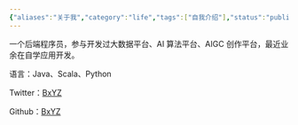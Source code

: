 ```yaml
---
{"aliases":"关于我","category":"life","tags":["自我介绍"],"status":"published","link":"NA","date created":"2022-12-27 Tue 22:31:27","date modified":"2024-02-25 Sun 15:32:40","dg-publish":true,"permalink":"/Blog/Life/关于我/","dgPassFrontmatter":true}
---
```



一个后端程序员，参与开发过大数据平台、AI 算法平台、AIGC 创作平台，最近业余在自学应用开发。

语言：Java、Scala、Python

Twitter：[BxYZ](https://twitter.com/HiYunz)

Github：[BxYZ](https://github.com/Yunz93)
